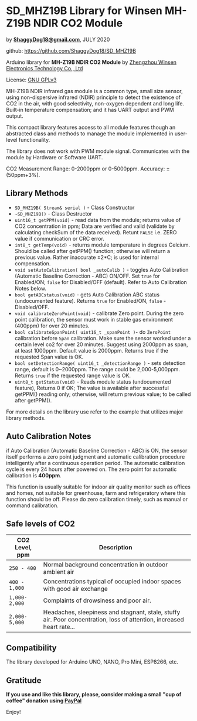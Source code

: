 # SD_MHZ19B Library for Winsen MH-Z19B NDIR CO2 Module

by **ShaggyDog18@gmail.com**, JULY 2020

github: https://github.com/ShaggyDog18/SD_MHZ19B

Arduino library for **MH-Z19B NDIR CO2 Module** by [Zhengzhou Winsen Electronics Technology Co., Ltd](www.winsen-sensor.com)

License: [GNU GPLv3](https://choosealicense.com/licenses/gpl-3.0/)

MH-Z19B NDIR infrared gas module is a common type, small size sensor, using non-dispersive infrared (NDIR) principle to detect the existence of CO2 in the air, with good selectivity, non-oxygen dependent and long life. Built-in temperature compensation; and it has UART output and PWM output. 

This compact library features access to all module features though an abstracted class and methods to manage the module implemented in user-level functionality.

The library does not work with PWM module signal. Communicates with the module by Hardware or Software UART.

CO2 Measurement Range: 0-2000ppm or 0-5000ppm. Accuracy: ±(50ppm+3%).

## Library Methods

- `SD_MHZ19B( Stream& serial )` - Class Constructor
- `~SD_MHZ19B()` - Class Destructor
- `uint16_t getPPM(void)` - read data from the module; returns value of CO2 concentration in ppm; Data are verified and valid (validate by calculating checkSum of the data received). Retunt `FALSE` i.e. ZERO value if communication or CRC error.
- `int8_t getTemp(void)` - returns module temperature in degrees Celcium. Should be called after getPPM() function; otherwise will return a previous value. Rather inaccurate ±2*C; is used for internal compensation.
- `void setAutoCalibration( bool _autoCalib )` - toggles Auto Calibration (Automatic Baseline Correction - ABC) ON/OFF. Set `true` for Enabled/ON; `false` for Disabled/OFF (default). Refer to Auto Calibration Notes below.
- `bool getABCstatus(void)` - gets Auto Calibration ABC status (undocumented feature). Returns `true` for Enabled/ON, `false` - Disabled/OFF.
- `void calibrateZeroPoint(void)` - calibrate Zero point. During the zero point calibration, the sensor must work in stable gas environment (400ppm) for over 20 minutes.
- `bool calibrateSpanPoint( uint16_t _spanPoint )`- do `ZeroPoint` calibration before `Span` calibration. Make sure the sensor worked under a certain level co2 for over 20 minutes. Suggest using 2000ppm as span, at least 1000ppm. Default value is 2000ppm. Returns true if the requested Span value is OK.
- `bool setDetectionRange( uint16_t _detectionRange )` - sets detection range, default is 0~2000ppm. The range could be 2,000-5,000ppm. Returns `true` if the requested range value is OK.
- `uint8_t getStatus(void)` - Reads module status (undocumented feature), Returns 0 if OK; The value is available after successful getPPM() reading only; otherwise, will return previous value; to be called after getPPM(). 

For more details on the library use refer to the example that utilizes major library methods.

## Auto Calibration Notes

if Auto Calibration (Automatic Baseline Correction - ABC) is ON, the sensor itself performs a zero point judgment and automatic calibration procedure intelligently after a continuous operation period. The automatic calibration cycle is every 24 hours after powered on. The zero point for automatic calibration is **400ppm**. 

This function is usually suitable for indoor air quality monitor such as offices and homes, not suitable for greenhouse, farm and refrigeratory where this function should be off. Please do zero calibration timely, such as manual or command calibration.

## Safe levels of CO2

| CO2 Level, ppm | Description                                                |
| ------------- | ---------------------------------------------------------- |
| `250 - 400`   | Normal background concentration in outdoor ambient air |
| `400 - 1,000` | Concentrations typical of occupied indoor spaces with good air exchange |
| `1,000-2,000` | Complaints of drowsiness and poor air. |
| `2,000-5,000` | Headaches, sleepiness and stagnant, stale, stuffy air. Poor concentration, loss of attention, increased heart rate... |

## Compatibility

The library developed for Arduino UNO, NANO, Pro Mini, ESP8266, etc.

## Gratitude

**If you use and like this library, please, consider making a small "cup of coffee" donation using [PayPal](https://paypal.me/shaggyDog18/3USD)**

Enjoy!
